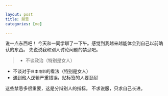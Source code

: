 ```yaml
---

layout: post
title: 禁忌
categories: [me]

---
```


说一点东西吧！
今天和一同学聊了一下午。感觉到我越来越能体会到自己以前确认的东西。
先说说我和别人讨论问题的禁忌吧。

>* 不谈政治（特别是女人）
* 不谈对于`日本电影`的看法（特别是女人）
* 遇到他人逻辑严重错误，贴标签的人要忍耐

这些禁忌多很重要，这是分辩别人的指标。
不求说服，只求自己长进。
